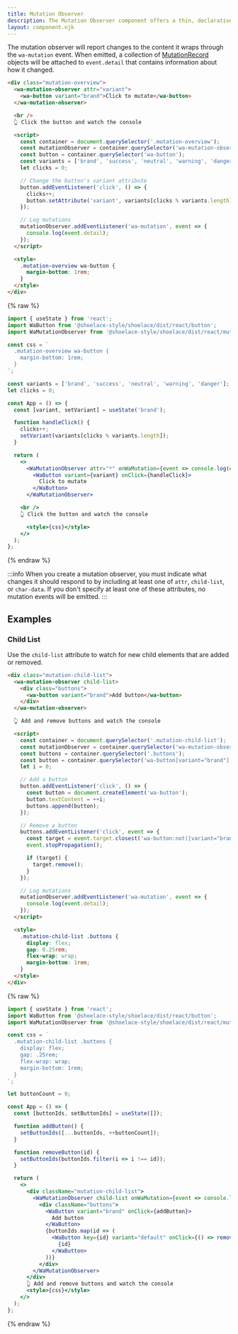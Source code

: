 ```yaml
---
title: Mutation Observer
description: The Mutation Observer component offers a thin, declarative interface to the MutationObserver API.
layout: component.njk
---
```


The mutation observer will report changes to the content it wraps through the `wa-mutation` event. When emitted, a collection of [MutationRecord](https://developer.mozilla.org/en-US/docs/Web/API/MutationRecord) objects will be attached to `event.detail` that contains information about how it changed.

```html {.example}
<div class="mutation-overview">
  <wa-mutation-observer attr="variant">
    <wa-button variant="brand">Click to mutate</wa-button>
  </wa-mutation-observer>

  <br />
  👆 Click the button and watch the console

  <script>
    const container = document.querySelector('.mutation-overview');
    const mutationObserver = container.querySelector('wa-mutation-observer');
    const button = container.querySelector('wa-button');
    const variants = ['brand', 'success', 'neutral', 'warning', 'danger'];
    let clicks = 0;

    // Change the button's variant attribute
    button.addEventListener('click', () => {
      clicks++;
      button.setAttribute('variant', variants[clicks % variants.length]);
    });

    // Log mutations
    mutationObserver.addEventListener('wa-mutation', event => {
      console.log(event.detail);
    });
  </script>

  <style>
    .mutation-overview wa-button {
      margin-bottom: 1rem;
    }
  </style>
</div>
```

{% raw %}
```jsx {.react}
import { useState } from 'react';
import WaButton from '@shoelace-style/shoelace/dist/react/button';
import WaMutationObserver from '@shoelace-style/shoelace/dist/react/mutation-observer';

const css = `
  .mutation-overview wa-button {
    margin-bottom: 1rem;
  }
`;

const variants = ['brand', 'success', 'neutral', 'warning', 'danger'];
let clicks = 0;

const App = () => {
  const [variant, setVariant] = useState('brand');

  function handleClick() {
    clicks++;
    setVariant(variants[clicks % variants.length]);
  }

  return (
    <>
      <WaMutationObserver attr="*" onWaMutation={event => console.log(event.detail)}>
        <WaButton variant={variant} onClick={handleClick}>
          Click to mutate
        </WaButton>
      </WaMutationObserver>

    <br />
    👆 Click the button and watch the console

      <style>{css}</style>
    </>
  );
};
```
{% endraw %}

:::info
When you create a mutation observer, you must indicate what changes it should respond to by including at least one of `attr`, `child-list`, or `char-data`. If you don't specify at least one of these attributes, no mutation events will be emitted.
:::

## Examples

### Child List

Use the `child-list` attribute to watch for new child elements that are added or removed.

```html {.example}
<div class="mutation-child-list">
  <wa-mutation-observer child-list>
    <div class="buttons">
      <wa-button variant="brand">Add button</wa-button>
    </div>
  </wa-mutation-observer>

  👆 Add and remove buttons and watch the console

  <script>
    const container = document.querySelector('.mutation-child-list');
    const mutationObserver = container.querySelector('wa-mutation-observer');
    const buttons = container.querySelector('.buttons');
    const button = container.querySelector('wa-button[variant="brand"]');
    let i = 0;

    // Add a button
    button.addEventListener('click', () => {
      const button = document.createElement('wa-button');
      button.textContent = ++i;
      buttons.append(button);
    });

    // Remove a button
    buttons.addEventListener('click', event => {
      const target = event.target.closest('wa-button:not([variant="brand"])');
      event.stopPropagation();

      if (target) {
        target.remove();
      }
    });

    // Log mutations
    mutationObserver.addEventListener('wa-mutation', event => {
      console.log(event.detail);
    });
  </script>

  <style>
    .mutation-child-list .buttons {
      display: flex;
      gap: 0.25rem;
      flex-wrap: wrap;
      margin-bottom: 1rem;
    }
  </style>
</div>
```

{% raw %}
```jsx {.react}
import { useState } from 'react';
import WaButton from '@shoelace-style/shoelace/dist/react/button';
import WaMutationObserver from '@shoelace-style/shoelace/dist/react/mutation-observer';

const css = `
  .mutation-child-list .buttons {
    display: flex;
    gap: .25rem;
    flex-wrap: wrap;
    margin-bottom: 1rem;
  }
`;

let buttonCount = 0;

const App = () => {
  const [buttonIds, setButtonIds] = useState([]);

  function addButton() {
    setButtonIds([...buttonIds, ++buttonCount]);
  }

  function removeButton(id) {
    setButtonIds(buttonIds.filter(i => i !== id));
  }

  return (
    <>
      <div className="mutation-child-list">
        <WaMutationObserver child-list onWaMutation={event => console.log(event.detail)}>
          <div className="buttons">
            <WaButton variant="brand" onClick={addButton}>
              Add button
            </WaButton>
            {buttonIds.map(id => (
              <WaButton key={id} variant="default" onClick={() => removeButton(id)}>
                {id}
              </WaButton>
            ))}
          </div>
        </WaMutationObserver>
      </div>
      👆 Add and remove buttons and watch the console
      <style>{css}</style>
    </>
  );
};
```
{% endraw %}
